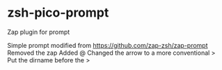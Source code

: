 # zsh-pico-prompt
Zap plugin for prompt

Simple prompt modified from <https://github.com/zap-zsh/zap-prompt>
Removed the zap
Added <username>@<host>
Changed the arrow to a more conventional >
Put the dirname before the >

